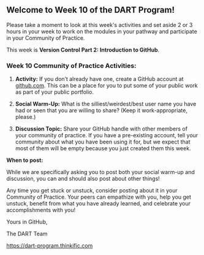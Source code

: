 ## **Welcome to Week 10 of the DART Program!**

Please take a moment to look at this week's activities and set aside 2 or 3 hours in your week to work on the modules in your pathway and participate in your Community of Practice.

This week is **Version Control Part 2: Introduction to GitHub**.

### **Week 10 Community of Practice Activities:**

1. **Activity:** If you don’t already have one, create a GitHub account at [github.com](github.com). This can be a place for you to put some of your public work as part of your public portfolio. 

2. **Social Warm-Up:** What is the silliest/weirdest/best user name you have had or seen that you are willing to share? (Keep it work-appropriate, please.)

3. **Discussion Topic:** Share your GitHub handle with other members of your community of practice. If you have a pre-existing account, tell your community about what you have been using it for, but we expect that most of them will be empty because you just created them this week.



**When to post:**

While we are specifically asking you to post both your social warm-up and discussion, you can and should also post about other things!

Any time you get stuck or unstuck, consider posting about it in your Community of Practice. Your peers can empathize with you, help you get unstuck, benefit from what you have already learned, and celebrate your accomplishments with you!

 Yours in GitHub, 

The DART Team

https://dart-program.thinkific.com
